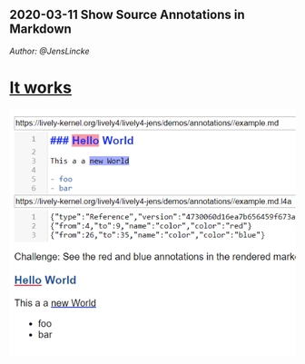 ## 2020-03-11 Show Source Annotations in Markdown
*Author: @JensLincke*


# [It works](../../../demos/annotations/markdown.md)

![](source_annotations_in_markdown.png)

